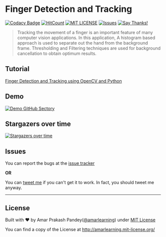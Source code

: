 # Finger Detection and Tracking

[![Codacy Badge](https://api.codacy.com/project/badge/Grade/2b555d51041e4f2fa55ae91bbffb0459)](https://app.codacy.com/app/amar.om1994/Finger-Detection-and-Tracking?utm_source=github.com&utm_medium=referral&utm_content=amarlearning/Finger-Detection-and-Tracking&utm_campaign=Badge_Grade_Dashboard)
[![HitCount](http://hits.dwyl.io/amarlearning/opencv.svg)](http://hits.dwyl.io/amarlearning/opencv)
[![MIT LICENSE](https://img.shields.io/pypi/l/pyzipcode-cli.svg)](http://amarlearning.mit-license.org/)
[![Issues](https://camo.githubusercontent.com/926d8ca67df15de5bd1abac234c0603d94f66c00/68747470733a2f2f696d672e736869656c64732e696f2f62616467652f636f6e747269627574696f6e732d77656c636f6d652d627269676874677265656e2e7376673f7374796c653d666c6174)](https://github.com/amarlearning/opencv/issues)
[![Say Thanks!](https://img.shields.io/badge/SayThanks.io-%E2%98%BC-1EAEDB.svg)](https://saythanks.io/to/amarlearning)

> Tracking the movement of a finger is an important feature of many computer vision applications. In this application, A histogram based approach is used to separate out the hand from the background frame. Thresholding and Filtering techniques are used for background cancellation to obtain optimum results.

## Tutorial
[Finger Detection and Tracking using OpenCV and Python](https://dev.to/amarlearning/finger-detection-and-tracking-using-opencv-and-python-586m)

## Demo
[![Demo GitHub Sectory](https://cdn-images-1.medium.com/max/1040/1*ngmwjSu1gt4mmqhm9JJcpg.jpeg)](https://www.youtube.com/watch?v=P3dUePye_-k)

## Stargazers over time

[![Stargazers over time](https://starcharts.herokuapp.com/amarlearning/Finger-Detection-and-Tracking.svg)](https://starcharts.herokuapp.com/amarlearning/Finger-Detection-and-Tracking)

## Issues

You can report the bugs at the [issue tracker](https://github.com/amarlearning/opencv/issues)

**OR**

You can [tweet me](https://twitter.com/iamarpandey) if you can't get it to work. In fact, you should tweet me anyway.

***

## License

Built with ♥ by Amar Prakash Pandey([@amarlearning](http://github.com/amarlearning)) under [MIT License](http://amarlearning.mit-license.org/) 

You can find a copy of the License at http://amarlearning.mit-license.org/
